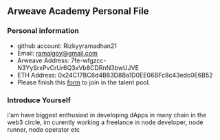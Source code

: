 ## Arweave Academy Personal File

### Personal information

- github account: Rizkyyramadhan21
- Email: ramaigoy@gmail.com
- Arweave Address: 7fe-wfgzcc-N3YySrxPvCrUr6Q3xVb8CDRnN3bwUJVE
- ETH Address: 0x24C17BC6d4B83D8Ba1D0EE06BFc8c43edc0E6B52
- Please finish this [form](https://docs.google.com/forms/d/e/1FAIpQLSfWA5fIIcBgmRppm3jNz5vmf9Mai_QMVil-2pO4r7YKn_Zhtw/viewform?usp=sf_link) to join in the talent pool.

### Introduce Yourself
 i'am have biggest enthusiast in developing dApps in many chain in the web3 circle, im curently working a freelance in node developer, node runner, node operator etc


